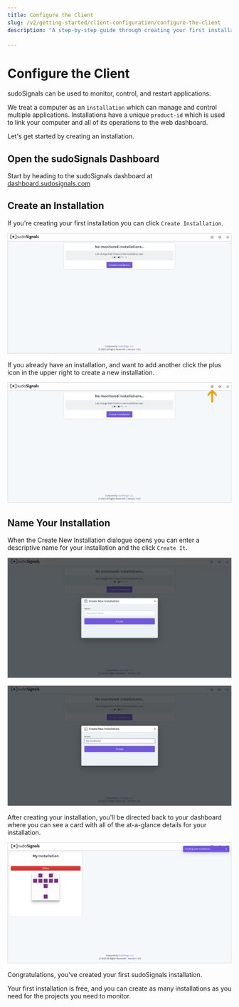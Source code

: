 ```yaml
---
title: Configure the Client
slug: /v2/getting-started/client-configuration/configure-the-client
description: "A step-by-step guide through creating your first installation"

---
```


# Configure the Client

sudoSignals can be used to monitor, control, and restart applications. 

We treat a computer as an `installation` which can manage and control multiple applications. Installations have a unique `product-id` which is used to link your computer and all of its operations to the web dashboard. 

Let's get started by creating an installation. 

## Open the sudoSignals Dashboard

Start by heading to the sudoSignals dashboard at [dashboard.sudosignals.com](https://dashboard.sudosignals.com/)

## Create an Installation

If you're creating your first installation you can click `Create Installation`. 

![Create Installation 001](/img/create-installation/create-installation-001.png)

If you already have an installation, and want to add another click the plus icon in the upper right to create a new installation.

![Create Installation 002](/img/create-installation/create-installation-002.png)

## Name Your Installation

When the Create New Installation dialogue opens you can enter a descriptive name for your installation and the click `Create It`.

![Create Installation 003](/img/create-installation/create-installation-003.png)

![Create Installation 004](/img/create-installation/create-installation-004.png)

After creating your installation, you'll be directed back to your dashboard where you can see a card with all of the at-a-glance details for your installation.

![Create Installation 004](/img/create-installation/create-installation-005.png)

Congratulations, you've created your first sudoSignals installation.  

Your first installation is free, and you can create as many installations as you need for the projects you need to monitor.
